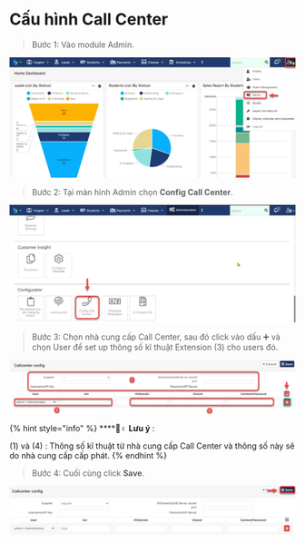# Cấu hình Call Center

> Bước 1: Vào module Admin.

![](../.gitbook/assets/set1.jpg)

> Bước 2: Tại màn hình Admin chọn **Config Call Center**.

![](../.gitbook/assets/set2.jpg)

> Bước 3: Chọn nhà cung cấp Call Center, sau đó click vào dấu ➕ và chọn User để set up thông số kĩ thuật Extension \(3\) cho users đó.

![](../.gitbook/assets/set3.jpg)

{% hint style="info" %}
\*\*\*\*🙆♀ **Lưu ý** :

\(1\) và \(4\) : Thông số kĩ thuật từ nhà cung cấp Call Center và thông số này sẽ do nhà cung cấp cấp phát.
{% endhint %}

> Bước 4: Cuối cùng click **Save**.

![](../.gitbook/assets/set4.jpg)



